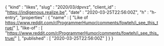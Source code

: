 {
  "kind" : "likes",
  "slug" : "2020/03/dpvvz",
  "client_id" : "https://indigenous.realize.be",
  "date" : "2020-03-25T22:56:00Z",
  "h" : "h-entry",
  "properties" : {
    "name" : [ "Like of https://www.reddit.com/r/ProgrammerHumor/comments/fowteh/i_see_this_true/" ],
    "like-of" : [ "https://www.reddit.com/r/ProgrammerHumor/comments/fowteh/i_see_this_true/" ],
    "published" : [ "2020-03-25T22:56:00Z" ]
  }
}

